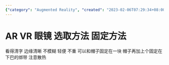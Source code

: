 ```yaml
---
{"category": "Augmented Reality", "created": "2023-02-06T07:29:34+08:00", "date": "2023-02-06 07:29:34", "description": "This article provides a guide for choosing AR/VR glasses that offer a clear, edge-to-edge viewing experience without blurriness and are lightweight for comfortable wear. Additionally, the design should allow for proper ventilation to manage heat dissipation and be compatible with hats or headbands.", "modified": "2023-02-06T07:38:48+08:00", "tags": ["AR/VR glasses", "clear lenses", "edge-to-edge clarity", "lightweight design", "hat or headband compatible", "ventilation for heat dissipation", "selecting AR/VR glasses"], "title": "Choosing the Perfect AR/VR Glasses: Clear, Comfortable, and Well-Ventilated"}
---
```

# AR VR 眼镜 选取方法 固定方法
看得清字 边缘清晰 不模糊
轻便 不重
可以和帽子固定在一块 帽子再加上个固定在下巴的绑带 注意散热